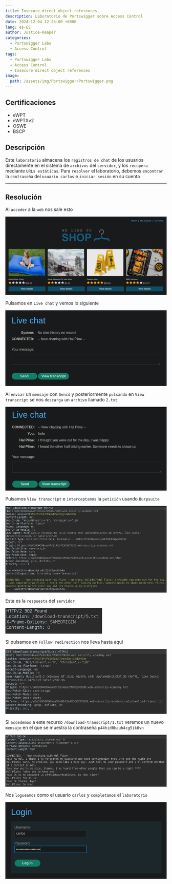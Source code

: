 ```yaml
---
title: Insecure direct object references
description: Laboratorio de Portswigger sobre Access Control
date: 2024-12-04 12:26:00 +0800
lang: es-ES
author: Justice-Reaper
categories:
  - Portswigger Labs
  - Access Control
tags:
  - Portswigger Labs
  - Access Control
  - Insecure direct object references
image:
  path: /assets/img/Portswigger/Portswigger.png
---
```


## Certificaciones

- eWPT
- eWPTXv2
- OSWE
- BSCP
  
## Descripción

Este `laboratorio` almacena los `registros de chat` de los usuarios directamente en el sistema de `archivos` del `servidor`, y los `recupera` mediante `URLs estáticas`. Para `resolver` el laboratorio, debemos `encontrar` la `contraseña` del `usuario carlos` e `iniciar sesión` en su cuenta

---

## Resolución

Al `acceder` a la `web` nos sale esto

![](/assets/img/Access-Control-Lab-9/image_1.png)

Pulsamos en `Live chat` y vemos lo siguiente

![](/assets/img/Access-Control-Lab-9/image_2.png)

Al `enviar` un `mensaje` con `Sencd` y posteriormente `pulsando` en `View transcript` se nos `descarga` un `archivo` llamado `2.txt`

![](/assets/img/Access-Control-Lab-9/image_3.png)

Pulsamos `View transcript` e `interceptamos` la `petición` usando `Burpsuite`

![](/assets/img/Access-Control-Lab-9/image_4.png)

Esta es la `respuesta` del `servidor`

![](/assets/img/Access-Control-Lab-9/image_5.png)

Si pulsamos en `Follow redirection` nos lleva hasta aquí

![](/assets/img/Access-Control-Lab-9/image_6.png)

Si `accedemos` a este recurso `/download-transcript/1.txt` veremos un nuevo `mensaje` en el que se muestra la contraseña `p44hid0bauh4cg5ik0vn`

![](/assets/img/Access-Control-Lab-9/image_7.png)

Nos `logueamos` como el usuario `carlos` y `completamos` el `laboratorio`

![](/assets/img/Access-Control-Lab-9/image_8.png)
